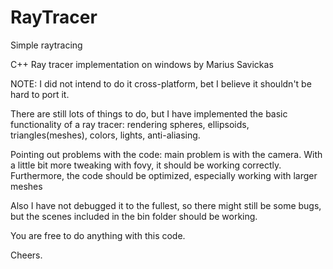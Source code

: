RayTracer
=========

Simple raytracing


C++ Ray tracer implementation on windows by Marius Savickas

NOTE: I did not intend to do it cross-platform, bet I believe it shouldn't be hard to port it.

There are still lots of things to do, but I have implemented the basic functionality of a ray tracer: rendering spheres, ellipsoids, triangles(meshes), colors, lights, anti-aliasing.

Pointing out problems with the code: main problem is with the camera. With a little bit more tweaking with fovy, it should be working correctly. Furthermore, the code should be optimized, especially working with larger meshes

Also I have not debugged it to the fullest, so there might still be some bugs, but the scenes included in the bin folder should be working.

You are free to do anything with this code.

Cheers.
